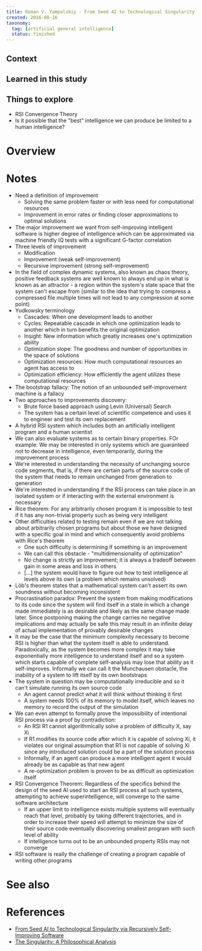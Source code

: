 ```yaml
---
title: Roman V. Yampolskiy - From Seed AI to Technological Singularity via Recursively Self-Improving Software (2015)
created: 2016-08-16
taxonomy:
  tag: [artificial general intelligence]
  status: finished
---
```


## Context

## Learned in this study

## Things to explore
* RSI Convergence Theory
* Is it possible that the "best" intelligence we can produce be limited to a human intelligence?

# Overview

# Notes
* Need a definition of improvement
	* Solving the same problem faster or with less need for computational resources
	* Improvement in error rates or finding closer approximations to optimal solutions
* The major improvement we want from self-improving intelligent software is higher degree of intelligence which can be approximated via machine friendly IQ tests with a significant G-factor correlation
* Three levels of improvement
	* Modification
	* Improvement (weak self-improvement)
	* Recursive improvement (strong self-improvement)
* In the field of complex dynamic systems, also known as chaos theory, positive feedback systems are well known to always end up in what is known as an attractor - a region within the system's state space that the system can't escape from (similar to the idea that trying to compress a compressed file multiple times will not lead to any compression at some point)
* Yudkowsky terminology
	* Cascades: When one development leads to another
	* Cycles: Repeatable cascade in which one optimization leads to another which in turn benefits the original optimization
	* Insight: New information which greatly increases one's optimization ability
	* Optimization slope: The goodness and number of opportunities in the space of solutions
	* Optimization resources: How much computational resources an agent has access to
	* Optimization efficiency: How efficiently the agent utilizes these computational resources
* The bootstrap fallacy: The notion of an unbounded self-improvement machine is a fallacy
* Two approaches to improvements discovery:
	* Brute force based approach using Levin (Universal) Search
	* The system has a certain level of scientific competence and uses it to engineer and test its own replacement
* A hybrid RSI system which includes both an artificially intelligent program and a human scientist
* We can also evaluate systems as to certain binary properties. FOr example: We may be interested in only systems which are guaranteed not to decrease in intelligence, even temporarily, during the improvement process
* We're interested in understanding the necessity of unchanging source code segments, that is, if there are certain parts of the source code of the system that needs to remain unchanged from generation to generation
* We're interested in understanding if the RSI process can take place in an isolated system or if interacting with the external environment is necessary
* Rice theorem: For any arbitrarily chosen program it is impossible to test if it has any non-trivial property such as being very intelligent
* Other difficulties related to testing remain even if we are not talking about arbitrarily chosen programs but about those we have designed with a specific goal in mind and which consequently avoid problems with Rice's theorem
	* One such difficulty is determining if something is an improvement
	* We can call this obstacle - "multidimensionality of optimization"
	* No change is strictly an improvement; it is always a tradeoff between gain in some areas and loss in others
	* [...] the system would have to figure out how to test intelligence at levels above its own (a problem which remains unsolved)
* Löb's theorem states that a mathematical system can't assert its own soundness without becoming inconsistent
* Procrastination paradox: Prevent the system from making modifications to its code since the system will find itself in a state in which a change made immediately is as desirable and likely as the same change made later. Since postponing making the change carries no negative implications and may actually be safe this may result in an infinite delay of actual implementation of provably desirable changes
* It may be the case that the minimum complexity necessary to become RSI is higher than what the system itself is able to understand. Paradoxically, as the system becomes more complex it may take exponentially more intelligence to understand itself and so a system which starts capable of complete self-analysis may lose that ability as it self-improves. Informally we can call it the Munchausen obstacle, the inability of a system to lift itself by its own bootstraps
* The system in question may be computationally irreducible and so it can't simulate running its own source code
	* An agent cannot predict what it will think without thinking it first
	* A system needs 100% of its memory to model itself, which leaves no memory to record the output of the simulation
* We can even attempt to formally prove the impossibility of intentional RSI process via a proof by contradiction:
	* An RSI R1 cannot algorithmically solve a problem of difficulty X, say Xi
	* If R1 modifies its source code after which it is capable of solving Xi, it violates our original assumption that R1 is not capable of solving Xi since any introduced solution could be a part of the solution process
	* Informally, if an agent can produce a more intelligent agent it would already be as capable as that new agent
	* A re-optimization problem is proven to be as difficult as optimization itself
* RSI Convergence Theorem: Regardless of the specifics behind the design of the seed AI used to start an RSI process all such systems, attempting to achieve superintelligence, will converge to the same software architecture
	* If an upper limit to intelligence exists multiple systems will eventually reach that level, probably by taking different trajectories, and in order to increase their speed will attempt to minimize the size of their source code eventually discovering smallest program with such level of ability
	* If intelligence turns out to be an unbounded property RSIs may not converge
* RSI software is really the challenge of creating a program capable of writing other programs

# See also

# References
* [From Seed AI to Technological Singularity via Recursively Self-Improving Software](http://arxiv.org/abs/1502.06512)
* [The Singularity: A Philosophical Analysis](http://consc.net/papers/singularity.pdf)
